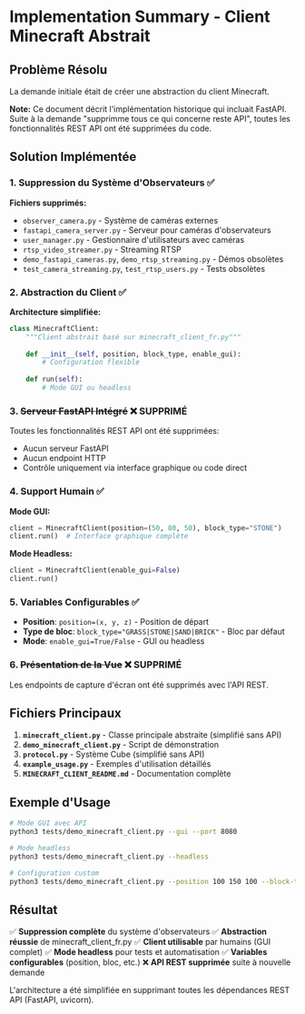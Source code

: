 # Implementation Summary - Client Minecraft Abstrait

## Problème Résolu

La demande initiale était de créer une abstraction du client Minecraft.

**Note:** Ce document décrit l'implémentation historique qui incluait FastAPI. Suite à la demande "supprimme tous ce qui concerne reste API", toutes les fonctionnalités REST API ont été supprimées du code.

## Solution Implémentée

### 1. Suppression du Système d'Observateurs ✅

**Fichiers supprimés:**
- `observer_camera.py` - Système de caméras externes  
- `fastapi_camera_server.py` - Serveur pour caméras d'observateurs
- `user_manager.py` - Gestionnaire d'utilisateurs avec caméras
- `rtsp_video_streamer.py` - Streaming RTSP
- `demo_fastapi_cameras.py`, `demo_rtsp_streaming.py` - Démos obsolètes
- `test_camera_streaming.py`, `test_rtsp_users.py` - Tests obsolètes

### 2. Abstraction du Client ✅

**Architecture simplifiée:**
```python
class MinecraftClient:
    """Client abstrait basé sur minecraft_client_fr.py"""
    
    def __init__(self, position, block_type, enable_gui):
        # Configuration flexible
        
    def run(self):
        # Mode GUI ou headless
```

### 3. ~~Serveur FastAPI Intégré~~ ❌ **SUPPRIMÉ**

Toutes les fonctionnalités REST API ont été supprimées:
- Aucun serveur FastAPI
- Aucun endpoint HTTP
- Contrôle uniquement via interface graphique ou code direct

### 4. Support Humain ✅

**Mode GUI:**
```python
client = MinecraftClient(position=(50, 80, 50), block_type="STONE")
client.run()  # Interface graphique complète
```

**Mode Headless:**
```python
client = MinecraftClient(enable_gui=False)
client.run()
```

### 5. Variables Configurables ✅

- **Position**: `position=(x, y, z)` - Position de départ
- **Type de bloc**: `block_type="GRASS|STONE|SAND|BRICK"` - Bloc par défaut
- **Mode**: `enable_gui=True/False` - GUI ou headless

### 6. ~~Présentation de la Vue~~ ❌ **SUPPRIMÉ**

Les endpoints de capture d'écran ont été supprimés avec l'API REST.

## Fichiers Principaux

1. **`minecraft_client.py`** - Classe principale abstraite (simplifié sans API)
2. **`demo_minecraft_client.py`** - Script de démonstration
3. **`protocol.py`** - Système Cube (simplifié sans API)
3. **`example_usage.py`** - Exemples d'utilisation détaillés
4. **`MINECRAFT_CLIENT_README.md`** - Documentation complète

## Exemple d'Usage

```bash
# Mode GUI avec API
python3 tests/demo_minecraft_client.py --gui --port 8080

# Mode headless
python3 tests/demo_minecraft_client.py --headless

# Configuration custom
python3 tests/demo_minecraft_client.py --position 100 150 100 --block-type BRICK
```

## Résultat

✅ **Suppression complète** du système d'observateurs
✅ **Abstraction réussie** de minecraft_client_fr.py
✅ **Client utilisable** par humains (GUI complet)
✅ **Mode headless** pour tests et automatisation
✅ **Variables configurables** (position, bloc, etc.)
❌ **API REST supprimée** suite à nouvelle demande

L'architecture a été simplifiée en supprimant toutes les dépendances REST API (FastAPI, uvicorn).